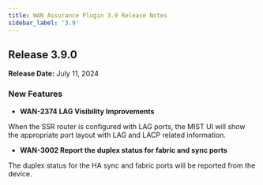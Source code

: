 ```yaml
---
title: WAN Assurance Plugin 3.9 Release Notes
sidebar_label: '3.9'
---
```

## Release 3.9.0

**Release Date:** July 11, 2024

### New Features
- **WAN-2374 LAG Visibility Improvements**

When the SSR router is configured with LAG ports, the MIST UI will show the appropriate port layout with LAG and LACP related information.

- **WAN-3002 Report the duplex status for fabric and sync ports**

The duplex status for the HA sync and fabric ports will be reported from the device.
